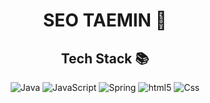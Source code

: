 <div align ="center">
<h1> SEO TAEMIN 👦 </h1>
  

<h2> Tech Stack 📚 </h2>
  
![Java](https://img.shields.io/badge/-JAVA-FC4C02?style=for-the-badge&logo=Java&logoColor=black)
![JavaScript](https://img.shields.io/badge/-JavaScript-FFD500?style=for-the-badge&logo=javascript&logoColor=000000&labelColor=%23F7DF1C&color=%23FFCE5A)
![Spring](https://img.shields.io/badge/Spring-6DB33F?style=for-the-badge&logo=Spring&logoColor=white)
![html5](https://img.shields.io/badge/HTML5-D32323?style=for-the-badge&logo=HTML5&logoColor=white)
![Css](https://img.shields.io/badge/CSS3-1572B6?style=for-the-badge&logo=CSS3&logoColor=white)

</div>
